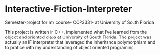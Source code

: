 # Interactive-Fiction-Interpreter
Semester-project for my course- COP3331- at University of South Florida

This project is written in C++, implemented what I've learned from the object and oriented class at University of South Florida.
The project was actually an IF interpreter that leveraged the inheritance polymorphism and to pratice with my understanding of object oriented programing.

